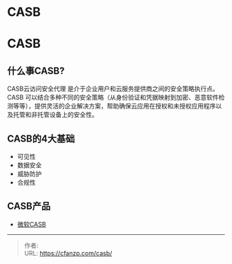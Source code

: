 # CASB


<!--more-->
# CASB
## 什么事CASB?
CASB云访问安全代理 是介于企业用户和云服务提供商之间的安全策略执行点。CASB 可以结合多种不同的安全策略（从身份验证和凭据映射到加密、恶意软件检测等等），提供灵活的企业解决方案，帮助确保云应用在授权和未授权应用程序以及托管和非托管设备上的安全性。

## CASB的4大基础
- 可见性
- 数据安全
- 威胁防护
- 合规性

## CASB产品
- [微软CASB](https://www.microsoft.com/zh-cn/security/business/security-101/what-is-a-cloud-access-security-broker-casb#four-cornerstones-of-casbs)


---

> 作者:   
> URL: https://cfanzp.com/casb/  

